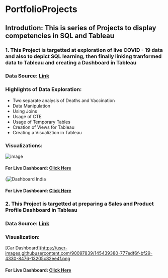 # PortfolioProjects

## Introdution: This is series of Projects to display competencies in SQL and Tableau

### 1. This Project is targetted at exploration of live COVID - 19 data and also to depict SQL learning, then finally linking tranformed data to Tableau and creating a Dashboard in Tableau 

### Data Source: [Link](https://ourworldindata.org/covid-deaths)

### Highlights of Data Exploration:

* Two separate analysis of Deaths and Vaccination
* Data Manipulation
* Using Joins
* Usage of CTE
* Usage of Temporary Tables
* Creation of Views for Tableau
* Creating a Visualiztion in Tableau

### Visualizations: 

![image](https://user-images.githubusercontent.com/90097839/140092493-5343c183-922b-47db-aa72-a6a45a48b481.png)

#### For Live Dashboard:  [Click Here](https://public.tableau.com/views/Book1_16340413683010/CovidDeathData?:language=en-US&:display_count=n&:origin=viz_share_link)

(![Dashboard India](https://user-images.githubusercontent.com/90097839/145435059-4aae3092-c9c0-4210-b663-c7848b06b2c0.png)

#### For Live Dashboard:  [Click Here](https://public.tableau.com/app/profile/ameen.siddiqui/viz/Covid_India_16345797159030/DashboardIndia)


### 2. This Project is targetted at preparing a Sales and Product Profile Dashboard in Tableau

### Data Source: [Link](https://www.kaggle.com/gagandeep16/car-sales)

### Visualization:

[Car Dashboard](https://user-images.githubusercontent.com/90097839/145439380-777edf6f-bf29-4330-8476-13205c82ee4f.png

#### For Live Dashboard:  [Click Here](https://public.tableau.com/app/profile/ameen.siddiqui/viz/Car_Salaes_Data/CarDashboard)
